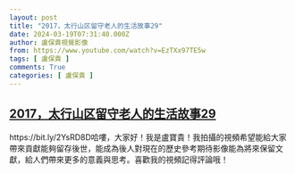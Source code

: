 ```yaml
---
layout: post
title: "2017，太行山区留守老人的生活故事29"
date: 2024-03-19T07:31:40.000Z
author: 盧保貴視覺影像
from: https://www.youtube.com/watch?v=EzTXx97TE5w
tags: [ 盧保貴 ]
comments: True
categories: [ 盧保貴 ]
---
```

<!--1710833500000-->
[2017，太行山区留守老人的生活故事29](https://www.youtube.com/watch?v=EzTXx97TE5w)
------

<div>
https://bit.ly/2YsRD8D哈嘍，大家好！我是盧寶貴！我拍攝的視頻希望能給大家帶來貢獻能夠留存後世，能成為後人對現在的歷史參考期待影像能為將來保留文獻，給人們帶來更多的意義與思考。喜歡我的視頻記得評論哦！
</div>
